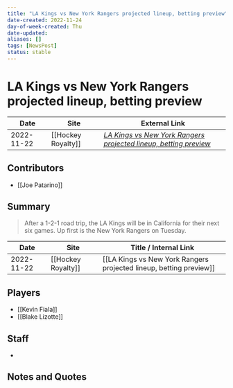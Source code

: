 ```yaml
---
title: "LA Kings vs New York Rangers projected lineup, betting preview"
date-created: 2022-11-24
day-of-week-created: Thu
date-updated: 
aliases: []
tags: [NewsPost]
status: stable
---
```


# LA Kings vs New York Rangers projected lineup, betting preview

| Date       | Site               | External Link                                                                                                                                                           |
| ---------- | ------------------ | ----------------------------------------------------------------------------------------------------------------------------------------------------------------------- |
| 2022-11-22 | [[Hockey Royalty]] | [*LA Kings vs New York Rangers projected lineup, betting preview*](https://hockeyroyalty.com/2022/11/22/la-kings-vs-new-york-rangers-projected-lineup-betting-preview/) |

## Contributors
- [[Joe Patarino]]

## Summary
> After a 1-2-1 road trip, the LA Kings will be in California for their next six games. Up first is the New York Rangers on Tuesday.

| Date       | Site               | Title / Internal Link                                              |
| ---------- | ------------------ | ------------------------------------------------------------------ |
| 2022-11-22 | [[Hockey Royalty]] | [[LA Kings vs New York Rangers projected lineup, betting preview]] |

## Players
- [[Kevin Fiala]]
- [[Blake Lizotte]]

## Staff
- 

## Notes and Quotes
> 

